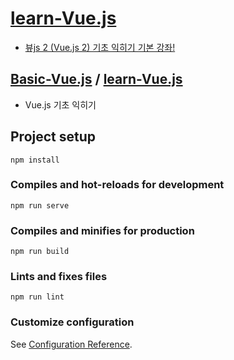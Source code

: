 # [learn-Vue.js](https://github.com/ymiru0324/learn-Vue.js)
* [뷰js 2 (Vue.js 2) 기초 익히기 기본 강좌!](https://youtube.com/playlist?list=PLB7CpjPWqHOtYP7P_0Ls9XNed0NLvmkAh)
## [Basic-Vue.js](https://github.com/ymiru0324/learn-Vue.js/tree/main/Basic-Vue.js) / [learn-Vue.js](https://github.com/ymiru0324/learn-Vue.js/tree/main/learn-Vue.js)   
* Vue.js 기초 익히기

## Project setup
```
npm install
```

### Compiles and hot-reloads for development
```
npm run serve
```

### Compiles and minifies for production
```
npm run build
```

### Lints and fixes files
```
npm run lint
```

### Customize configuration
See [Configuration Reference](https://cli.vuejs.org/config/).
